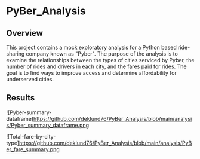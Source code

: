 # PyBer_Analysis

## Overview

This project contains a mock exploratory analysis for a Python based ride-sharing company known as "Pyber". The purpose of the analysis is to examine the relationships between the types of cities serviced by Pyber, the number of rides and drivers in each city, and the fares paid for rides. The goal is to find ways to improve access and determine affordability for underserved cities.

## Results

![Pyber-summary-dataframe]https://github.com/deklund76/PyBer_Analysis/blob/main/analysis/Pyber_summary_dataframe.png

![Total-fare-by-city-type]https://github.com/deklund76/PyBer_Analysis/blob/main/analysis/PyBer_fare_summary.png

